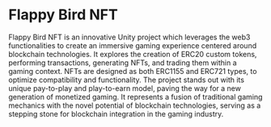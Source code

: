 # Flappy Bird NFT
Flappy Bird NFT is an innovative Unity project which leverages the web3 functionalities to create an immersive gaming experience centered around blockchain technologies. It explores the creation of ERC20 custom tokens, performing transactions, generating NFTs, and trading them within a gaming context. NFTs are designed as both ERC1155 and ERC721 types, to optimize compatibility and functionality. The project stands out with its unique pay-to-play and play-to-earn model, paving the way for a new generation of monetized gaming. It represents a fusion of traditional gaming mechanics with the novel potential of blockchain technologies, serving as a stepping stone for blockchain integration in the gaming industry.
